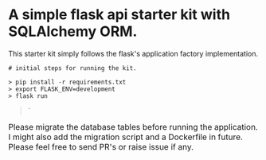 # A simple flask api starter kit with SQLAlchemy ORM.
This starter kit simply follows the flask's application factory implementation.

	# initial steps for running the kit.
	
	> pip install -r requirements.txt
	> export FLASK_ENV=development
	> flask run
> `
<font size="+0">
Please migrate the database tables before running the application.
I might also add the migration script and a Dockerfile in future. Please feel free to send PR's or raise issue if any.
</font>